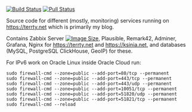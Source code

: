 [![Build Status](https://github.com/paskal/terrty/workflows/build/badge.svg)](https://github.com/paskal/terrty/actions/workflows/ci-build.yml) [![Pull Status](https://github.com/paskal/terrty/workflows/pull/badge.svg)](https://github.com/paskal/terrty/actions/workflows/ci-pull.yml)

Source code for different (mostly, monitoring) services running on <https://terrty.net> which is primarily my blog.

Contains Zabbix Server [![Image Size](https://img.shields.io/docker/image-size/paskal/zabbix-server-mysql)](https://hub.docker.com/r/paskal/zabbix-server-mysql), Plausible, Remark42, Adminer, Grafana, Nginx for https://terrty.net and https://ksinia.net, and databases (MySQL, PostgreSQL ClickHouse, GeoIP) for these.

For IPv6 work on Oracle Linux inside Oracle Cloud run:

```shell
sudo firewall-cmd --zone=public --add-port=80/tcp --permanent
sudo firewall-cmd --zone=public --add-port=443/tcp --permanent
sudo firewall-cmd --zone=public --add-port=443/udp --permanent
sudo firewall-cmd --zone=public --add-port=10051/tcp --permanent
sudo firewall-cmd --zone=public --add-port=51820/udp --permanent
sudo firewall-cmd --zone=public --add-port=51821/tcp --permanent
sudo firewall-cmd --reload
```
